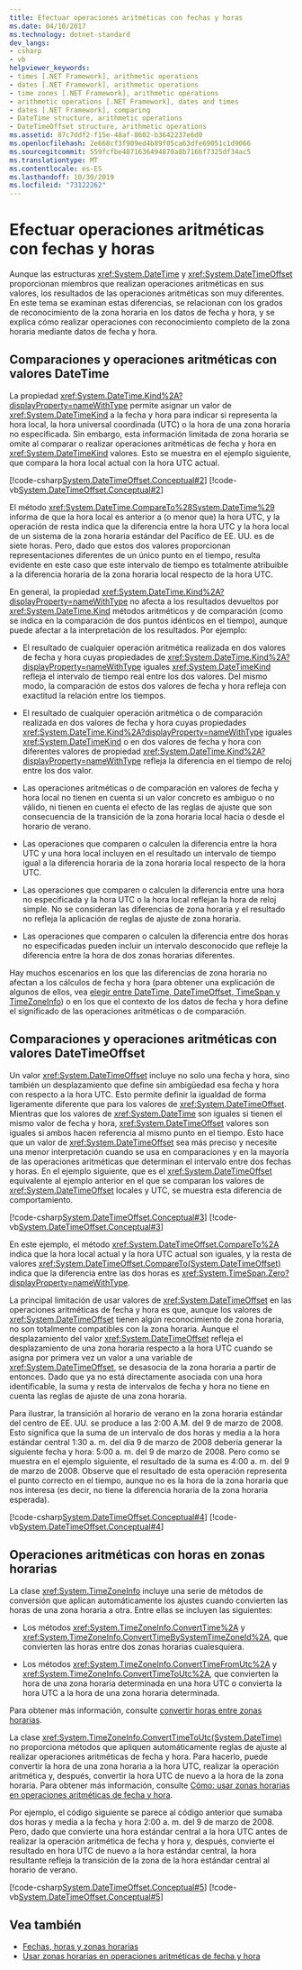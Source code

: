 ```yaml
---
title: Efectuar operaciones aritméticas con fechas y horas
ms.date: 04/10/2017
ms.technology: dotnet-standard
dev_langs:
- csharp
- vb
helpviewer_keywords:
- times [.NET Framework], arithmetic operations
- dates [.NET Framework], arithmetic operations
- time zones [.NET Framework], arithmetic operations
- arithmetic operations [.NET Framework], dates and times
- dates [.NET Framework], comparing
- DateTime structure, arithmetic operations
- DateTimeOffset structure, arithmetic operations
ms.assetid: 87c7ddf2-f15e-48af-8602-b3642237e6d0
ms.openlocfilehash: 2e668cf3f909ed4b89f05ca63dfe69051c1d9066
ms.sourcegitcommit: 559fcfbe4871636494870a8b716bf7325df34ac5
ms.translationtype: MT
ms.contentlocale: es-ES
ms.lasthandoff: 10/30/2019
ms.locfileid: "73122262"
---
```

# <a name="performing-arithmetic-operations-with-dates-and-times"></a>Efectuar operaciones aritméticas con fechas y horas

Aunque las estructuras <xref:System.DateTime> y <xref:System.DateTimeOffset> proporcionan miembros que realizan operaciones aritméticas en sus valores, los resultados de las operaciones aritméticas son muy diferentes. En este tema se examinan estas diferencias, se relacionan con los grados de reconocimiento de la zona horaria en los datos de fecha y hora, y se explica cómo realizar operaciones con reconocimiento completo de la zona horaria mediante datos de fecha y hora.

## <a name="comparisons-and-arithmetic-operations-with-datetime-values"></a>Comparaciones y operaciones aritméticas con valores DateTime

La propiedad <xref:System.DateTime.Kind%2A?displayProperty=nameWithType> permite asignar un valor de <xref:System.DateTimeKind> a la fecha y hora para indicar si representa la hora local, la hora universal coordinada (UTC) o la hora de una zona horaria no especificada. Sin embargo, esta información limitada de zona horaria se omite al comparar o realizar operaciones aritméticas de fecha y hora en <xref:System.DateTimeKind> valores. Esto se muestra en el ejemplo siguiente, que compara la hora local actual con la hora UTC actual.

[!code-csharp[System.DateTimeOffset.Conceptual#2](../../../samples/snippets/csharp/VS_Snippets_CLR_System/system.DateTimeOffset.Conceptual/cs/Conceptual2.cs#2)]
[!code-vb[System.DateTimeOffset.Conceptual#2](../../../samples/snippets/visualbasic/VS_Snippets_CLR_System/system.DateTimeOffset.Conceptual/vb/Conceptual2.vb#2)]

El método <xref:System.DateTime.CompareTo%28System.DateTime%29> informa de que la hora local es anterior a (o menor que) la hora UTC, y la operación de resta indica que la diferencia entre la hora UTC y la hora local de un sistema de la zona horaria estándar del Pacífico de EE. UU. es de siete horas. Pero, dado que estos dos valores proporcionan representaciones diferentes de un único punto en el tiempo, resulta evidente en este caso que este intervalo de tiempo es totalmente atribuible a la diferencia horaria de la zona horaria local respecto de la hora UTC.

En general, la propiedad <xref:System.DateTime.Kind%2A?displayProperty=nameWithType> no afecta a los resultados devueltos por <xref:System.DateTime.Kind> métodos aritméticos y de comparación (como se indica en la comparación de dos puntos idénticos en el tiempo), aunque puede afectar a la interpretación de los resultados. Por ejemplo:

- El resultado de cualquier operación aritmética realizada en dos valores de fecha y hora cuyas propiedades de <xref:System.DateTime.Kind%2A?displayProperty=nameWithType> iguales <xref:System.DateTimeKind> refleja el intervalo de tiempo real entre los dos valores. Del mismo modo, la comparación de estos dos valores de fecha y hora refleja con exactitud la relación entre los tiempos.

- El resultado de cualquier operación aritmética o de comparación realizada en dos valores de fecha y hora cuyas propiedades <xref:System.DateTime.Kind%2A?displayProperty=nameWithType> iguales <xref:System.DateTimeKind> o en dos valores de fecha y hora con diferentes valores de propiedad <xref:System.DateTime.Kind%2A?displayProperty=nameWithType> refleja la diferencia en el tiempo de reloj entre los dos valor.

- Las operaciones aritméticas o de comparación en valores de fecha y hora local no tienen en cuenta si un valor concreto es ambiguo o no válido, ni tienen en cuenta el efecto de las reglas de ajuste que son consecuencia de la transición de la zona horaria local hacia o desde el horario de verano.

- Las operaciones que comparen o calculen la diferencia entre la hora UTC y una hora local incluyen en el resultado un intervalo de tiempo igual a la diferencia horaria de la zona horaria local respecto de la hora UTC.

- Las operaciones que comparen o calculen la diferencia entre una hora no especificada y la hora UTC o la hora local reflejan la hora de reloj simple. No se consideran las diferencias de zona horaria y el resultado no refleja la aplicación de reglas de ajuste de zona horaria.

- Las operaciones que comparen o calculen la diferencia entre dos horas no especificadas pueden incluir un intervalo desconocido que refleje la diferencia entre la hora de dos zonas horarias diferentes.

Hay muchos escenarios en los que las diferencias de zona horaria no afectan a los cálculos de fecha y hora (para obtener una explicación de algunos de ellos, vea [elegir entre DateTime, DateTimeOffset, TimeSpan y TimeZoneInfo](../../../docs/standard/datetime/choosing-between-datetime.md)) o en los que el contexto de los datos de fecha y hora define el significado de las operaciones aritméticas o de comparación.

## <a name="comparisons-and-arithmetic-operations-with-datetimeoffset-values"></a>Comparaciones y operaciones aritméticas con valores DateTimeOffset

Un valor <xref:System.DateTimeOffset> incluye no solo una fecha y hora, sino también un desplazamiento que define sin ambigüedad esa fecha y hora con respecto a la hora UTC. Esto permite definir la igualdad de forma ligeramente diferente que para los valores de <xref:System.DateTimeOffset>. Mientras que los valores de <xref:System.DateTime> son iguales si tienen el mismo valor de fecha y hora, <xref:System.DateTimeOffset> valores son iguales si ambos hacen referencia al mismo punto en el tiempo. Esto hace que un valor de <xref:System.DateTimeOffset> sea más preciso y necesite una menor interpretación cuando se usa en comparaciones y en la mayoría de las operaciones aritméticas que determinan el intervalo entre dos fechas y horas. En el ejemplo siguiente, que es el <xref:System.DateTimeOffset> equivalente al ejemplo anterior en el que se comparan los valores de <xref:System.DateTimeOffset> locales y UTC, se muestra esta diferencia de comportamiento.

[!code-csharp[System.DateTimeOffset.Conceptual#3](../../../samples/snippets/csharp/VS_Snippets_CLR_System/system.DateTimeOffset.Conceptual/cs/Conceptual3.cs#3)]
[!code-vb[System.DateTimeOffset.Conceptual#3](../../../samples/snippets/visualbasic/VS_Snippets_CLR_System/system.DateTimeOffset.Conceptual/vb/Conceptual3.vb#3)]

En este ejemplo, el método <xref:System.DateTimeOffset.CompareTo%2A> indica que la hora local actual y la hora UTC actual son iguales, y la resta de valores <xref:System.DateTimeOffset.CompareTo(System.DateTimeOffset)> indica que la diferencia entre las dos horas es <xref:System.TimeSpan.Zero?displayProperty=nameWithType>.

La principal limitación de usar valores de <xref:System.DateTimeOffset> en las operaciones aritméticas de fecha y hora es que, aunque los valores de <xref:System.DateTimeOffset> tienen algún reconocimiento de zona horaria, no son totalmente compatibles con la zona horaria. Aunque el desplazamiento del valor <xref:System.DateTimeOffset> refleja el desplazamiento de una zona horaria respecto a la hora UTC cuando se asigna por primera vez un valor a una variable de <xref:System.DateTimeOffset>, se desasocia de la zona horaria a partir de entonces. Dado que ya no está directamente asociada con una hora identificable, la suma y resta de intervalos de fecha y hora no tiene en cuenta las reglas de ajuste de una zona horaria.

Para ilustrar, la transición al horario de verano en la zona horaria estándar del centro de EE. UU. se produce a las 2:00 A.M. del 9 de marzo de 2008. Esto significa que la suma de un intervalo de dos horas y media a la hora estándar central 1:30 a. m. del día 9 de marzo de 2008 debería generar la siguiente fecha y hora: 5:00 a. m. del 9 de marzo de 2008. Pero como se muestra en el ejemplo siguiente, el resultado de la suma es 4:00 a. m. del 9 de marzo de 2008. Observe que el resultado de esta operación representa el punto correcto en el tiempo, aunque no es la hora de la zona horaria que nos interesa (es decir, no tiene la diferencia horaria de la zona horaria esperada).

[!code-csharp[System.DateTimeOffset.Conceptual#4](../../../samples/snippets/csharp/VS_Snippets_CLR_System/system.DateTimeOffset.Conceptual/cs/Conceptual4.cs#4)]
[!code-vb[System.DateTimeOffset.Conceptual#4](../../../samples/snippets/visualbasic/VS_Snippets_CLR_System/system.DateTimeOffset.Conceptual/vb/Conceptual4.vb#4)]

## <a name="arithmetic-operations-with-times-in-time-zones"></a>Operaciones aritméticas con horas en zonas horarias

La clase <xref:System.TimeZoneInfo> incluye una serie de métodos de conversión que aplican automáticamente los ajustes cuando convierten las horas de una zona horaria a otra. Entre ellas se incluyen las siguientes:

- Los métodos <xref:System.TimeZoneInfo.ConvertTime%2A> y <xref:System.TimeZoneInfo.ConvertTimeBySystemTimeZoneId%2A>, que convierten las horas entre dos zonas horarias cualesquiera.

- Los métodos <xref:System.TimeZoneInfo.ConvertTimeFromUtc%2A> y <xref:System.TimeZoneInfo.ConvertTimeToUtc%2A>, que convierten la hora de una zona horaria determinada en una hora UTC o convierta la hora UTC a la hora de una zona horaria determinada.

Para obtener más información, consulte [convertir horas entre zonas horarias](../../../docs/standard/datetime/converting-between-time-zones.md).

La clase <xref:System.TimeZoneInfo.ConvertTimeToUtc(System.DateTime)> no proporciona métodos que apliquen automáticamente reglas de ajuste al realizar operaciones aritméticas de fecha y hora. Para hacerlo, puede convertir la hora de una zona horaria a la hora UTC, realizar la operación aritmética y, después, convertir la hora UTC de nuevo a la hora de la zona horaria. Para obtener más información, consulte [Cómo: usar zonas horarias en operaciones aritméticas de fecha y hora](../../../docs/standard/datetime/use-time-zones-in-arithmetic.md).

Por ejemplo, el código siguiente se parece al código anterior que sumaba dos horas y media a la fecha y hora 2:00 a. m. del 9 de marzo de 2008. Pero, dado que convierte una hora estándar central a la hora UTC antes de realizar la operación aritmética de fecha y hora y, después, convierte el resultado en hora UTC de nuevo a la hora estándar central, la hora resultante refleja la transición de la zona de la hora estándar central al horario de verano.

[!code-csharp[System.DateTimeOffset.Conceptual#5](../../../samples/snippets/csharp/VS_Snippets_CLR_System/system.DateTimeOffset.Conceptual/cs/Conceptual5.cs#5)]
[!code-vb[System.DateTimeOffset.Conceptual#5](../../../samples/snippets/visualbasic/VS_Snippets_CLR_System/system.DateTimeOffset.Conceptual/vb/Conceptual5.vb#5)]

## <a name="see-also"></a>Vea también

- [Fechas, horas y zonas horarias](../../../docs/standard/datetime/index.md)
- [Usar zonas horarias en operaciones aritméticas de fecha y hora](../../../docs/standard/datetime/use-time-zones-in-arithmetic.md)
